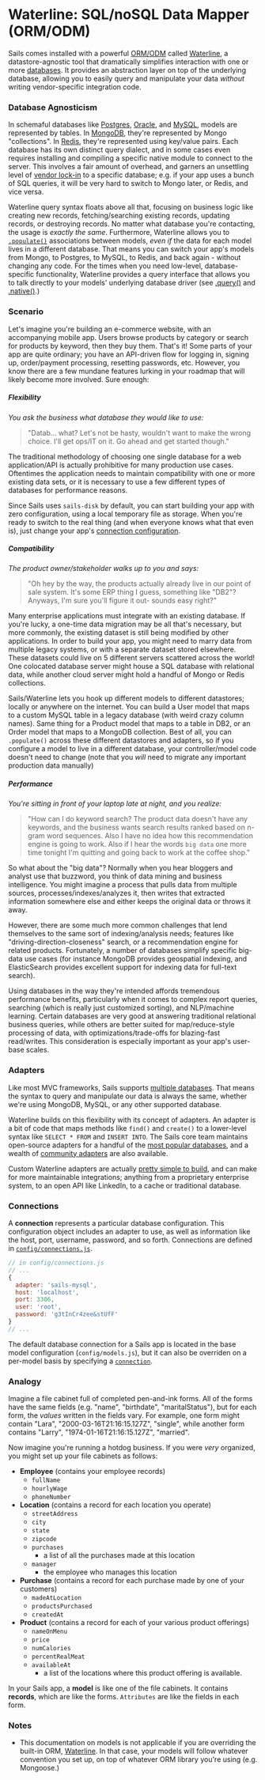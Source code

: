# Waterline: SQL/noSQL Data Mapper (ORM/ODM)


Sails comes installed with a powerful [ORM/ODM](http://stackoverflow.com/questions/12261866/what-is-the-difference-between-an-orm-and-an-odm) called [Waterline](https://github.com/balderdashy/waterline), a datastore-agnostic tool that dramatically simplifies interaction with one or more [databases](http://www.cs.umb.edu/cs630/hd1.pdf).  It provides an abstraction layer on top of the underlying database, allowing you to easily query and manipulate your data _without_ writing vendor-specific integration code.

### Database Agnosticism

In schemaful databases like [Postgres](), [Oracle](), and [MySQL](), models are represented by tables.  In [MongoDB](), they're represented by Mongo "collections".  In [Redis](), they're represented using key/value pairs.  Each database has its own distinct query dialect, and in some cases even requires installing and compiling a specific native module to connect to the server.  This involves a fair amount of overhead, and garners an unsettling level of [vendor lock-in](http://stackoverflow.com/questions/29868/how-important-is-it-to-choose-and-stick-to-a-technology-stack) to a specific database; e.g. if your app uses a bunch of SQL queries, it will be very hard to switch to Mongo later, or Redis, and vice versa.

Waterline query syntax floats above all that, focusing on business logic like creating new records, fetching/searching existing records, updating records, or destroying records.  No matter what database you're contacting, the usage is _exactly the same_.  Furthermore, Waterline allows you to [`.populate()`](http://sailsjs.org/#/documentation/reference/waterline/queries/populate.html) associations between models, _even if_ the data for each model lives in a different database.  That means you can switch your app's models from Mongo, to Postgres, to MySQL, to Redis, and back again - without changing any code.  For the times when you need low-level, database-specific functionality, Waterline provides a query interface that allows you to talk directly to your models' underlying database driver (see [.query()](http://sailsjs.org/#!/documentation/reference/waterline/models/query.html) and [.native()](http://sailsjs.org/#!/documentation/reference/waterline/models/native.html).)



### Scenario

Let's imagine you're building an e-commerce website, with an accompanying mobile app.  Users browse products by category or search for products by keyword, then they buy them.  That's it!  Some parts of your app are quite ordinary; you have an API-driven flow for logging in, signing up, order/payment processing, resetting passwords, etc. However, you know there are a few mundane features lurking in your roadmap that will likely become more involved.  Sure enough:

##### Flexibility

_You ask the business what database they would like to use:_

> "Datab... what?  Let's not be hasty, wouldn't want to make the wrong choice.  I'll get ops/IT on it.  Go ahead and get started though."

The traditional methodology of choosing one single database for a web application/API is actually prohibitive for many production use cases.  Oftentimes the application needs to maintain compatibility with one or more existing data sets, or it is necessary to use a few different types of databases for performance reasons.

Since Sails uses `sails-disk` by default, you can start building your app with zero configuration, using a local temporary file as storage.  When you're ready to switch to the real thing (and when everyone knows what that even is), just change your app's [connection configuration](http://sailsjs.org/#/documentation/concepts/ORM?q=connections).



##### Compatibility

_The product owner/stakeholder walks up to you and says:_

> "Oh hey by the way, the products actually already live in our point of sale system. It's some ERP thing I guess, something like "DB2"?  Anyways, I'm sure you'll figure it out- sounds easy right?"

Many enterprise applications must integrate with an existing database.  If you're lucky, a one-time data migration may be all that's necessary, but more commonly, the existing dataset is still being modified by other applications.  In order to build your app, you might need to marry data from multiple legacy systems, or with a separate dataset stored elsewhere.  These datasets could live on 5 different servers scattered across the world! One colocated database server might house a SQL database with relational data, while another cloud server might hold a handful of Mongo or Redis collections.  

Sails/Waterline lets you hook up different models to different datastores; locally or anywhere on the internet.  You can build a User model that maps to a custom MySQL table in a legacy database (with weird crazy column names).  Same thing for a Product model that maps to a table in DB2, or an Order model that maps to a MongoDB collection.  Best of all, you can `.populate()` across these different datastores and adapters, so if you configure a model to live in a different database, your controller/model code doesn't need to change (note that you _will_ need to migrate any important production data manually)

##### Performance

_You're sitting in front of your laptop late at night, and you realize:_
> "How can I do keyword search?  The product data doesn't have any keywords, and the business wants search results ranked based on n-gram word sequences.  Also I have no idea how this recommendation engine is going to work.  Also if I hear the words `big data` one more time tonight I'm quitting and going back to work at the coffee shop."

So what about the "big data"?  Normally when you hear bloggers and analyst use that buzzword, you think of data mining and business intelligence.  You might imagine a process that pulls data from multiple sources, processes/indexes/analyzes it, then writes that extracted information somewhere else and either keeps the original data or throws it away.

However, there are some much more common challenges that lend themselves to the same sort of indexing/analysis needs; features like "driving-direction-closeness" search, or a recommendation engine for related products.  Fortunately, a number of databases simplify specific big-data use cases (for instance MongoDB provides geospatial indexing, and ElasticSearch provides excellent support for indexing data for full-text search).

Using databases in the way they're intended affords tremendous performance benefits, particularly when it comes to complex report queries, searching (which is really just customized sorting), and NLP/machine learning.  Certain databases are very good at answering traditional relational business queries, while others are better suited for map/reduce-style processing of data, with optimizations/trade-offs for blazing-fast read/writes.  This consideration is especially important as your app's user-base scales. 

### Adapters

Like most MVC frameworks, Sails supports [multiple databases](http://sailsjs.org/#!/features).  That means the syntax to query and manipulate our data is always the same, whether we're using MongoDB, MySQL, or any other supported database.

Waterline builds on this flexibility with its concept of adapters.  An adapter is a bit of code that maps methods like `find()` and `create()` to a lower-level syntax like `SELECT * FROM` and `INSERT INTO`.  The Sails core team maintains open-source adapters for a handful of the [most popular databases](http://sailsjs.org/#!/features), and a wealth of [community adapters](https://github.com/balderdashy/sails-docs/blob/0.9/Database-Support.md) are also available.

Custom Waterline adapters are actually [pretty simple to build](https://github.com/balderdashy/sails-generate-adapter), and can make for more maintainable integrations; anything from a proprietary enterprise system, to an open API like LinkedIn, to a cache or traditional database.


### Connections

A **connection** represents a particular database configuration.  This configuration object includes an adapter to use, as well as information like the host, port, username, password, and so forth.  Connections are defined in [`config/connections.js`](http://sailsjs.org/#!/documentation/reference/sails.config/sails.config.connections.html).

```javascript
// in config/connections.js
// ...
{
  adapter: 'sails-mysql',
  host: 'localhost',
  port: 3306,
  user: 'root',
  password: 'g3tInCr4zee&stUfF'
}
// ...
```

The default database connection for a Sails app is located in the base model configuration (`config/models.js`), but it can also be overriden on a per-model basis by specifying a [`connection`](http://sailsjs.org/#!/documentation/reference/sails.config/sails.config.connections.html).


### Analogy

Imagine a file cabinet full of completed pen-and-ink forms. All of the forms have the same fields (e.g. "name", "birthdate", "maritalStatus"), but for each form, the _values_ written in the fields vary.  For example, one form might contain "Lara", "2000-03-16T21:16:15.127Z", "single", while another form contains "Larry", "1974-01-16T21:16:15.127Z", "married".

Now imagine you're running a hotdog business.  If you were _very_ organized, you might set up your file cabinets as follows:

+ **Employee** (contains your employee records)
  + `fullName`
  + `hourlyWage`
  + `phoneNumber`
+ **Location** (contains a record for each location you operate)
  + `streetAddress`
  + `city`
  + `state`
  + `zipcode`
  + `purchases`
    + a list of all the purchases made at this location
  + `manager`
    + the employee who manages this location
+ **Purchase** (contains a record for each purchase made by one of your customers)
  + `madeAtLocation`
  + `productsPurchased`
  + `createdAt`
+ **Product** (contains a record for each of your various product offerings)
  + `nameOnMenu`
  + `price`
  + `numCalories`
  + `percentRealMeat`
  + `availableAt`
    + a list of the locations where this product offering is available.


In your Sails app, a **model** is like one of the file cabinets.  It contains **records**, which are like the forms.  `Attributes` are like the fields in each form.



### Notes
+ This documentation on models is not applicable if you are overriding the built-in ORM, [Waterline](https://github.com/balderdashy/waterline).  In that case, your models will follow whatever convention you set up, on top of whatever ORM library you're using (e.g. Mongoose.)




<docmeta name="uniqueID" value="ORM416997">
<docmeta name="displayName" value="Models and ORM">

